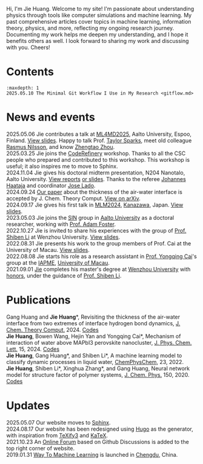 Hi, I'm Jie Huang. Welcome to my site! I'm passionate about understanding physics through tools like computer simulations and machine learning. My past comprehensive articles cover topics in machine learning, information theory, physics, and more, reflecting my ongoing research journey. Documenting my work helps me deepen my understanding, and I hope it benefits others as well. I look forward to sharing my work and discussing with you. Cheers! 

# Contents
```{toctree}
:maxdepth: 1
2025.05.10 The Minimal Git Workflow I Use in My Research <gitflow.md>
```

# News and events
2025.05.06 Jie contributes a talk at [ML4MD2025](https://sites.utu.fi/ml4md2025/), Aalto University, Espoo, Finland. [View slides](http://raw.githubusercontent.com/HuangJiaLian/DataBase0/refs/heads/master/uPic/2025-05-07-20-50-slide.pdf). Happy to talk Prof. [Taylor Sparks](https://profiles.faculty.utah.edu/u0203991), meet old colleague [Rasmus Nilsson](https://orcid.org/0009-0004-9618-2562), and know [Zhengtao Zhou](https://www.researchgate.net/profile/Zhengtao-Zhou-2).   
2025.03.25 Jie joins the [CodeRefinery](https://coderefinery.github.io) workshop. Thanks to all the CSC people who prepared and contributed to this workshop. This workshop is useful; it also inspires me to move to Sphinx.     
2024.11.04 Jie gives his doctoral midterm presentation, N204 Nanotalo, Aalto University. [View reports](https://cdn.jsdelivr.net/gh/HuangJiaLian/DataBase0@master/uPic/2024-10-14-14-11-Jie_s_Midterm_Report_compressed.pdf) [or slides](https://cdn.jsdelivr.net/gh/HuangJiaLian/DataBase0@master/uPic/2024-11-04-15-39-MidtermSlides-compressed.pdf). Thanks to the referee [Johannes Haataja](https://www.researchgate.net/profile/Johannes-Haataja) and coordinator [Jose Lado](https://x.com/jlado_phys).   
2024.09.24 [Our paper](https://doi.org/10.1021/acs.jctc.4c00457) about the thickness of the air-water interface is accepted by J. Chem. Theory Comput. [View on arXiv](https://arxiv.org/abs/2204.13941).      
2024.09.17 Jie gives his first talk in [MLM2024](https://mlm2024.aalto.fi/), [Kanazawa](https://maps.app.goo.gl/P2S8cGEBmEZ6CMrSA), Japan. [View slides](https://cdn.jsdelivr.net/gh/HuangJiaLian/DataBase0@master/uPic/2024-09-17-17-14-Talk_Kanazawa.pdf).      
2023.05.03 Jie joins the [SIN](https://www.aalto.fi/en/department-of-applied-physics/surfaces-and-interfaces-at-the-nanoscale-sin) group in [Aalto University](https://www.aalto.fi/en) as a doctoral researcher, working with [Prof. Adam Foster](https://scholar.google.com/citations?user=I0n9QYcAAAAJ).    
2022.10.27 Jie is invited to share his experiences with the group of [Prof. Shiben Li](https://slxy.wzu.edu.cn/lishiben.pdf) at Wenzhou University. [View slides](https://nbviewer.org/github/HuangJiaLian/DataBase0/blob/master/uPic/2022_10_27_19_HuangJie_Thursday.pdf).  
2022.08.31 Jie presents his work to the group members of Prof. Cai at the University of Macau. [View slides](https://nbviewer.org/github/HuangJiaLian/DataBase0/blob/master/uPic/2022_08_31_13_HuangUMSlides.pdf).   
2022.08.08 Jie starts his role as a research assistant in [Prof. Yongqing Cai](https://iapme.um.edu.mo/staff/academic-staff/cai-yongqing/)'s group at the [IAPME](https://iapme.um.edu.mo/), [University of Macau](https://www.um.edu.mo/).  
2021.09.01 [Jie](https://nbviewer.jupyter.org/github/HuangJiaLian/CV/blob/master/simple/jiehuang.pdf) completes his master's degree at [Wenzhou University](https://www.wzu.edu.cn/en/About.htm) with [honors](https://nbviewer.org/github/HuangJiaLian/DataBase0/blob/master/uPic/2022_06_17_01_Jack.png), under the guidance of [Prof. Shiben Li](https://slxy.wzu.edu.cn/lishiben.pdf). 

# Publications
Gang Huang and **Jie Huang**\*, Revisiting the thickness of the air-water interface from two extremes of interface hydrogen bond dynamics, [J. Chem. Theory Comput.](https://doi.org/10.1021/acs.jctc.4c00457) 2024. [Codes](https://github.com/hg08/hb_ihb)     
**Jie Huang**, Bowen Wang, Hejin Yan and Yongqing Cai\*, Mechanism of interaction of water above MAPbI3 perovskite nanocluster, [J. Phys. Chem. Lett.](https://pubs.acs.org/doi/10.1021/acs.jpclett.3c02807) 15, 2024. [Codes](https://github.com/HuangJiaLian/MAPbI3-Water)  
**Jie Huang**, Gang Huang\*, and Shiben Li\*, A machine learning model to classify dynamic processes in liquid water, [ChemPhysChem](https://chemistry-europe.onlinelibrary.wiley.com/doi/epdf/10.1002/cphc.202100599), 23, 2022.  
**Jie Huang**, Shiben Li\*, Xinghua Zhang\*, and Gang Huang, Neural network model for structure factor of polymer systems, [J. Chem. Phys.](https://aip.scitation.org/doi/10.1063/5.0022464) 150, 2020. [Codes](https://github.com/HuangJiaLian/NN_For_Structure_Factor)  

# Updates
2025.05.07 Our website moves to [Sphinx](https://www.sphinx-doc.org/en/master/).  
2024.08.17 Our website has been redesigned using [Hugo](https://gohugo.io/) as the generator, with inspiration from [TeXify3](https://github.com/michaelneuper/hugo-texify3) and [KaTeX](https://katex.org/).  
2021.10.23 An [Online Forum](https://github.com/way2ml/forum/discussions) based on Github Discussions is added to the top right corner of website.  
2019.01.31 [Way To Machine Learning](https://way2ml.github.io/) is launched in [Chengdu](https://goo.gl/maps/Hjto2WtzYHeCBsmQ9), China.  




